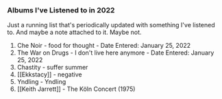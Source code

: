 ### Albums I've Listened to in 2022

Just a running list that's periodically updated with something I've listened to. And maybe a note attached to it. Maybe not.

1. Che Noir - food for thought - Date Entered: January 25, 2022
2. The War on Drugs - I don't live here anymore - Date Entered: January 25, 2022
3. Chastity - suffer summer
4. [[Ekkstacy]] - negative
5. Yndling - Yndling
6. [[Keith Jarrett]] - The Köln Concert (1975)
